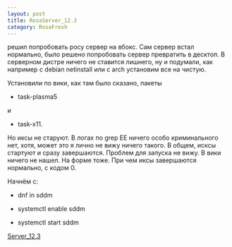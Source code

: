 ```yaml
---
layout: post
title: RosaServer_12.3
category: RosaFresh
---
```


решил попробовать росу сервер на вбокс. Сам сервер встал нормально, было решено попробовать сервер превратить в десктоп. В серверном дистре ничего не ставится лишнего, ну и подумали, как например с debian netinstall или с arch установим все на чистую. 

Установили по вики, как там было сказано, пакеты 

- task-plasma5 

и 

- task-x11. 

Но иксы не старуют. В логах по grep EE ничего особо криминального нет, хотя, может это я лично не вижу ничего такого. В общем, исксы стартуют и сразу завершаются. Проблем для запуска не вижу. В вики ничего не нашел. На форме тоже. При чем иксы завершаются нормально, с кодом 0.

Начнём  c:

- dnf in sddm

- systemctl enable sddm

- systemctl start sddm

[Server_12.3](http://wiki.rosalab.ru/ru/index.php/Server_12.4)
